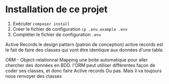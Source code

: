 # Installation de ce projet

1. Exécuter `composer install`
1. Créer le fichier de configuration `cp .env.example .env`
1. Compléter le fichier de configuration `.env`

Active Records
le design pattern (patron de conception) active records est le fait de faire des classes qui vont être identique aux données d'une table.

ORM - Object-relationnal Mapping
une boite automatique pour aller chercher des données en BDD.
l'ORM peut utiliser différentes façon de coder ses classes, et donc faire Active records Ou pas.
Mais il va toujours nous renvoyer des classes 
